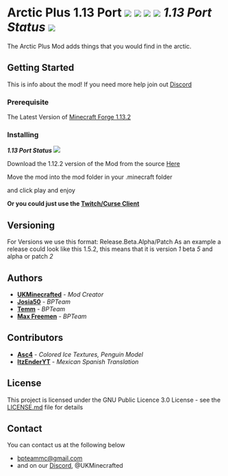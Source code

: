 # Arctic Plus 1.13 Port ![](https://img.shields.io/badge/Creator-UKMinecrafted-orange.svg) ![](https://img.shields.io/badge/Minecraft-1.13.2-blue.svg) ![](https://img.shields.io/badge/Owner-BPTeam-blue.svg) ![](https://img.shields.io/badge/Mod%20Status-Incomplete-red.svg) ***1.13 Port Status*** ![](https://img.shields.io/badge/1.13-0%-red.svg)

The Arctic Plus Mod adds things that you would find in the arctic.

## Getting Started

This is info about the mod!
If you need more help join out [Discord](https://discord.gg/R6GQ4PU)

### Prerequisite
The Latest Version of [Minecraft  Forge 1.13.2](https://www.minecraftforge.net)

### Installing
***1.13 Port Status*** ![](https://img.shields.io/badge/1.13-0%-blue.svg)

Download the 1.12.2 version of the Mod from the source [Here](https://minecraft.curseforge.com/projects/arctic-plus)

Move the mod into the mod folder in your .minecraft folder

and click play and enjoy

**Or you could just use the [Twitch/Curse Client](https://app.twitch.tv/download)**
## Versioning

For Versions we use this format: Release.Beta.Alpha/Patch As an example a release could look like this 1.5.2, this means that it is version *1* beta *5* and alpha or patch *2*

## Authors

* **[UKMinecrafted](https://GitHub.com/UKMinecrafted)** - *Mod Creator*
* **[Josia50](https://GitHub.com/Josia50)** - *BPTeam*
* **[Temm](https://GitHub.com/bpteammc/arcticmod)** - *BPTeam*
* **[Max Freemen](https://GitHub.com/MaxFreemen)** - *BPTeam*

## Contributors


* **[Asc4](https://GitHub.com/Asc4Yin)** - *Colored Ice Textures, Penguin Model*
* **[ItzEnderYT](https://GitHub.com/ItzEnderYT0)** - *Mexican Spanish Translation*

## License

This project is licensed under the GNU Public Licence 3.0  License - see the [LICENSE.md](LICENSE.md) file for details

## Contact
You can contact us at the following below
* bpteammc@gmail.com
* and on our [Discord](https://discord.gg/R6GQ4PU), @UKMinecrafted
